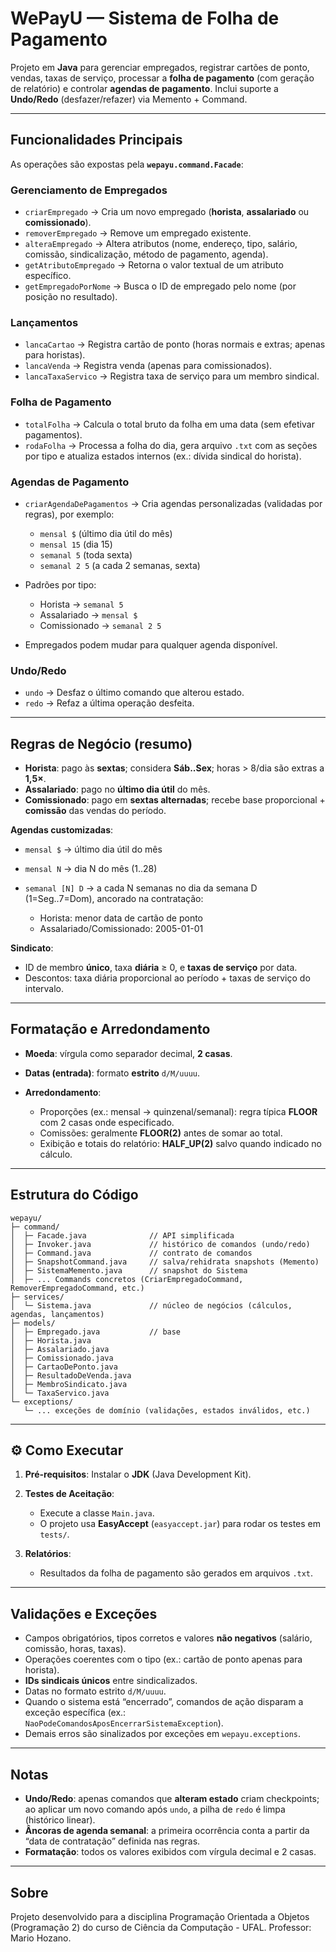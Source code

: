 # WePayU — Sistema de Folha de Pagamento

Projeto em **Java** para gerenciar empregados, registrar cartões de ponto, vendas, taxas de serviço, processar a **folha de pagamento** (com geração de relatório) e controlar **agendas de pagamento**.
Inclui suporte a **Undo/Redo** (desfazer/refazer) via Memento + Command.

---

## Funcionalidades Principais

As operações são expostas pela **`wepayu.command.Facade`**:

### Gerenciamento de Empregados

* `criarEmpregado` → Cria um novo empregado (**horista**, **assalariado** ou **comissionado**).
* `removerEmpregado` → Remove um empregado existente.
* `alteraEmpregado` → Altera atributos (nome, endereço, tipo, salário, comissão, sindicalização, método de pagamento, agenda).
* `getAtributoEmpregado` → Retorna o valor textual de um atributo específico.
* `getEmpregadoPorNome` → Busca o ID de empregado pelo nome (por posição no resultado).

### Lançamentos

* `lancaCartao` → Registra cartão de ponto (horas normais e extras; apenas para horistas).
* `lancaVenda` → Registra venda (apenas para comissionados).
* `lancaTaxaServico` → Registra taxa de serviço para um membro sindical.

### Folha de Pagamento

* `totalFolha` → Calcula o total bruto da folha em uma data (sem efetivar pagamentos).
* `rodaFolha` → Processa a folha do dia, gera arquivo `.txt` com as seções por tipo e atualiza estados internos (ex.: dívida sindical do horista).

### Agendas de Pagamento

* `criarAgendaDePagamentos` → Cria agendas personalizadas (validadas por regras), por exemplo:

  * `mensal $` (último dia útil do mês)
  * `mensal 15` (dia 15)
  * `semanal 5` (toda sexta)
  * `semanal 2 5` (a cada 2 semanas, sexta)
* Padrões por tipo:

  * Horista → `semanal 5`
  * Assalariado → `mensal $`
  * Comissionado → `semanal 2 5`
* Empregados podem mudar para qualquer agenda disponível.

### Undo/Redo

* `undo` → Desfaz o último comando que alterou estado.
* `redo` → Refaz a última operação desfeita.

---

## Regras de Negócio (resumo)

* **Horista**: pago às **sextas**; considera **Sáb..Sex**; horas > 8/dia são extras a **1,5×**.
* **Assalariado**: pago no **último dia útil** do mês.
* **Comissionado**: pago em **sextas alternadas**; recebe base proporcional + **comissão** das vendas do período.

**Agendas customizadas**:

* `mensal $` → último dia útil do mês
* `mensal N` → dia N do mês (1..28)
* `semanal [N] D` → a cada N semanas no dia da semana D (1=Seg..7=Dom), ancorado na contratação:

  * Horista: menor data de cartão de ponto
  * Assalariado/Comissionado: 2005-01-01

**Sindicato**:

* ID de membro **único**, taxa **diária** ≥ 0, e **taxas de serviço** por data.
* Descontos: taxa diária proporcional ao período + taxas de serviço do intervalo.

---

## Formatação e Arredondamento

* **Moeda**: vírgula como separador decimal, **2 casas**.
* **Datas (entrada)**: formato **estrito** `d/M/uuuu`.
* **Arredondamento**:

  * Proporções (ex.: mensal → quinzenal/semanal): regra típica **FLOOR** com 2 casas onde especificado.
  * Comissões: geralmente **FLOOR(2)** antes de somar ao total.
  * Exibição e totais do relatório: **HALF_UP(2)** salvo quando indicado no cálculo.

---

## Estrutura do Código

```
wepayu/
├─ command/
│  ├─ Facade.java              // API simplificada
│  ├─ Invoker.java             // histórico de comandos (undo/redo)
│  ├─ Command.java             // contrato de comandos
│  ├─ SnapshotCommand.java     // salva/rehidrata snapshots (Memento)
│  ├─ SistemaMemento.java      // snapshot do Sistema
│  ├─ ... Commands concretos (CriarEmpregadoCommand, RemoverEmpregadoCommand, etc.)
├─ services/
│  └─ Sistema.java             // núcleo de negócios (cálculos, agendas, lançamentos)
├─ models/
│  ├─ Empregado.java           // base
│  ├─ Horista.java
│  ├─ Assalariado.java
│  ├─ Comissionado.java
│  ├─ CartaoDePonto.java
│  ├─ ResultadoDeVenda.java
│  ├─ MembroSindicato.java
│  └─ TaxaServico.java
└─ exceptions/
   └─ ... exceções de domínio (validações, estados inválidos, etc.)
```

---

## ⚙️ Como Executar

1. **Pré-requisitos**: Instalar o **JDK** (Java Development Kit).

2. **Testes de Aceitação**:

   * Execute a classe `Main.java`.
   * O projeto usa **EasyAccept** (`easyaccept.jar`) para rodar os testes em `tests/`.

3. **Relatórios**:

   * Resultados da folha de pagamento são gerados em arquivos `.txt`.


---

## Validações e Exceções

* Campos obrigatórios, tipos corretos e valores **não negativos** (salário, comissão, horas, taxas).
* Operações coerentes com o tipo (ex.: cartão de ponto apenas para horista).
* **IDs sindicais únicos** entre sindicalizados.
* Datas no formato estrito `d/M/uuuu`.
* Quando o sistema está “encerrado”, comandos de ação disparam a exceção específica (ex.: `NaoPodeComandosAposEncerrarSistemaException`).
* Demais erros são sinalizados por exceções em `wepayu.exceptions`.

---

## Notas

* **Undo/Redo**: apenas comandos que **alteram estado** criam checkpoints; ao aplicar um novo comando após `undo`, a pilha de `redo` é limpa (histórico linear).
* **Âncoras de agenda semanal**: a primeira ocorrência conta a partir da “data de contratação” definida nas regras.
* **Formatação**: todos os valores exibidos com vírgula decimal e 2 casas.

---

## Sobre

Projeto desenvolvido para a disciplina Programação Orientada a Objetos (Programação 2) do curso de Ciência da Computação - UFAL. Professor: Mario Hozano.
